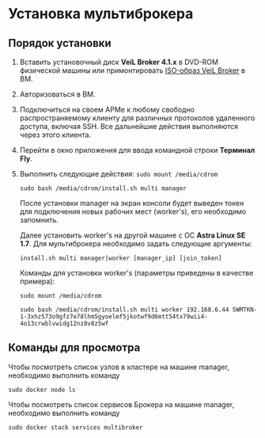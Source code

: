 #  Установка мультиброкера

## Порядок установки

1. Вставить установочный диск **VeiL Broker 4.1.x** в DVD-ROM физической машины или примонтировать [ISO-образ VeiL Broker](http://192.168.10.144/veil-broker-iso/dev/veil-broker-dev-4.1.0-20220908182153-311.iso) в ВМ.
2. Авторизоваться в ВМ.
3. Подключиться на своем АРМе к любому свободно распространяемому клиенту для различных протоколов удаленного доступа, включая SSH. 
   Все дальнейшие действия выполняются через этого клиента.
4. Перейти в окно приложения для ввода командной строки **Терминал Fly**.
5. Выполнить следующие действия:
    `sudo mount /media/cdrom`
   
    `sudo bash /media/cdrom/install.sh multi manager`

    После установки manager на экран консоли будет выведен токен для подключения новых рабочих мест (worker's), его необходимо запомнить.

    Далее установить worker's на другой машине с ОС **Astra Linux SE 1.7**. Для мультиброкера необходимо задать следующие аргументы:
   
    `install.sh multi manager|worker [manager_ip] [join_token]`
    
    Команды для установки worker's (параметры приведены в качестве примера):

     `sudo mount /media/cdrom`
   
     `sudo bash /media/cdrom/install.sh multi worker 192.168.6.44 SWMTKN-1-3xhz573o9gfz7e78lhm5gyoelmf5jkotwf9d6mtt54tx79wii4-4o13crwblvwidg12nz8v8z5wf`

## Команды для просмотра

Чтобы посмотреть список узлов в кластере на машине manager, необходимо выполнить команду

`sudo docker node ls`

Чтобы посмотреть список сервисов Брокера на машине manager, необходимо выполнить команду

`sudo docker stack services multibroker`
